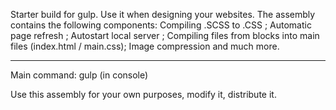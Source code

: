 Starter build for gulp. Use it when designing your websites. The assembly contains the following components:
Compiling .SCSS to .CSS ;
Automatic page refresh ;
Autostart local server ;
Compiling files from blocks into main files (index.html / main.css);
Image compression and much more.

________________________________
Main command: gulp (in console)


Use this assembly for your own purposes, modify it, distribute it.
